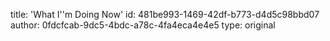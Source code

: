 title: 'What I''m Doing Now'
id: 481be993-1469-42df-b773-d4d5c98bbd07
author: 0fdcfcab-9dc5-4bdc-a78c-4fa4eca4e4e5
type: original
